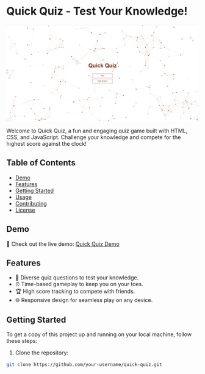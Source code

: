 # Quick Quiz - Test Your Knowledge!

![Quick Quiz Screenshot](https://github.com/AlbashengineerAhmed/Quiz-App/blob/main/Screenshot%202023-09-21%20232432.png)

Welcome to Quick Quiz, a fun and engaging quiz game built with HTML, CSS, and JavaScript. Challenge your knowledge and compete for the highest score against the clock!

## Table of Contents

- [Demo](https://albashengineerahmed.github.io/Quiz-App)
- [Features](#features)
- [Getting Started](#getting-started)
- [Usage](#usage)
- [Contributing](#contributing)
- [License](#license)

## Demo

🔗 Check out the live demo: [Quick Quiz Demo](https://albashengineerahmed.github.io/Quiz-App)

## Features

- 🧠 Diverse quiz questions to test your knowledge.
- ⏰ Time-based gameplay to keep you on your toes.
- 🏆 High score tracking to compete with friends.
- 🌐 Responsive design for seamless play on any device.

## Getting Started

To get a copy of this project up and running on your local machine, follow these steps:

1. Clone the repository:

```bash
git clone https://github.com/your-username/quick-quiz.git

```
